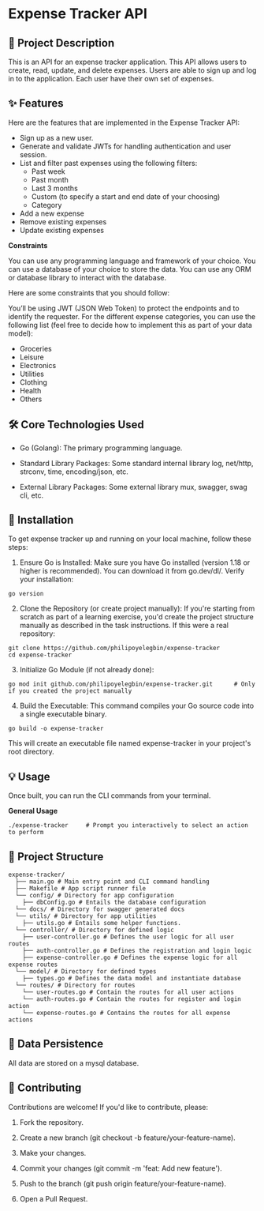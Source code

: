 # Expense Tracker API

## 📝 Project Description

This is an API for an expense tracker application. This API allows users to create, read, update, and delete expenses. Users are able to sign up and log in to the application. Each user have their own set of expenses.

## ✨ Features

Here are the features that are implemented in the Expense Tracker API:

- Sign up as a new user.
- Generate and validate JWTs for handling authentication and user session.
- List and filter past expenses using the following filters:
  - Past week
  - Past month
  - Last 3 months
  - Custom (to specify a start and end date of your choosing)
  - Category
- Add a new expense
- Remove existing expenses
- Update existing expenses

**Constraints**

You can use any programming language and framework of your choice. You can use a database of your choice to store the data. You can use any ORM or database library to interact with the database.

Here are some constraints that you should follow:

You’ll be using JWT (JSON Web Token) to protect the endpoints and to identify the requester.
For the different expense categories, you can use the following list (feel free to decide how to implement this as part of your data model):

- Groceries
- Leisure
- Electronics
- Utilities
- Clothing
- Health
- Others

## 🛠️ Core Technologies Used

- Go (Golang): The primary programming language.

- Standard Library Packages: Some standard internal library log, net/http, strconv, time, encoding/json, etc.

- External Library Packages: Some external library mux, swagger, swag cli, etc.

## 🚀 Installation

To get expense tracker up and running on your local machine, follow these steps:

1. Ensure Go is Installed:
   Make sure you have Go installed (version 1.18 or higher is recommended). You can download it from go.dev/dl/.
   Verify your installation:

```
go version
```

2. Clone the Repository (or create project manually):
   If you're starting from scratch as part of a learning exercise, you'd create the project structure manually as described in the task instructions. If this were a real repository:

```
git clone https://github.com/philipoyelegbin/expense-tracker
cd expense-tracker
```

3. Initialize Go Module (if not already done):

```
go mod init github.com/philipoyelegbin/expense-tracker.git      # Only if you created the project manually
```

4. Build the Executable:
   This command compiles your Go source code into a single executable binary.

```
go build -o expense-tracker
```

This will create an executable file named expense-tracker in your project's root directory.

## 💡 Usage

Once built, you can run the CLI commands from your terminal.

**General Usage**

```
./expense-tracker     # Prompt you interactively to select an action to perform
```

## 📂 Project Structure

```
expense-tracker/
  ├── main.go # Main entry point and CLI command handling
  ├── Makefile # App script runner file
  └── config/ # Directory for app configuration
    ├── dbConfig.go # Entails the database configuration
  └── docs/ # Directory for swagger generated docs
  └── utils/ # Directory for app utilities
    ├── utils.go # Entails some helper functions.
  └── controller/ # Directory for defined logic
    ├── user-controller.go # Defines the user logic for all user routes
    ├── auth-controller.go # Defines the registration and login logic
    ├── expense-controller.go # Defines the expense logic for all expense routes
  └── model/ # Directory for defined types
    ├── types.go # Defines the data model and instantiate database
  └── routes/ # Directory for routes
    └── user-routes.go # Contain the routes for all user actions
    └── auth-routes.go # Contain the routes for register and login action
    └── expense-routes.go # Contains the routes for all expense actions
```

## 💾 Data Persistence

All data are stored on a mysql database.

## 🤝 Contributing

Contributions are welcome! If you'd like to contribute, please:

1. Fork the repository.

2. Create a new branch (git checkout -b feature/your-feature-name).

3. Make your changes.

4. Commit your changes (git commit -m 'feat: Add new feature').

5. Push to the branch (git push origin feature/your-feature-name).

6. Open a Pull Request.
